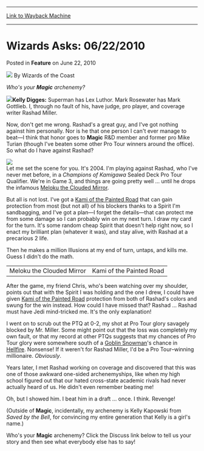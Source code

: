 
---
[Link to Wayback Machine](https://web.archive.org/web/20210430235935/https://magic.wizards.com/en/articles/archive/feature/wizards-asks-06222010-2010-06-22)

[_metadata_:wayback_url]:- "https://magic.wizards.com/en/articles/archive/feature/wizards-asks-06222010-2010-06-22"
[_metadata_:wayback_raw_url]:- "https://web.archive.org/web/20210430235935id_/https://magic.wizards.com/en/articles/archive/feature/wizards-asks-06222010-2010-06-22"
[_metadata_:wayback_capture_timestamp]:- "2021-04-30 23:59:35+00:00"
[_metadata_:description]:- "Who's your Magic archenemy?Kelly Digges: Superman has Lex Luthor. Mark Rosewater has Mark Gottlieb. I, through no fault of his, have judge, pro player, and coverage writer Rashad Miller.Now, don't get me wrong. Rashad's a great guy, and I've got nothing against him personally. Nor is he that one person I can't ever manage to beat—I think that honor goes to Magic R&D member and"
[_metadata_:generator]:- "Drupal 7 (http://drupal.org)"
---


Wizards Asks: 06/22/2010
========================



 Posted in **Feature**
 on June 22, 2010 






![](https://media.magic.wizards.com/styles/auth_small/public/images/person/wizards_author.jpg)
By Wizards of the Coast











*Who's your **Magic** archenemy?*

![](https://media.magic.wizards.com/image_legacy_migration/magic/images/mtgcom/authorpics/authorpic_kellydigges.jpg)**Kelly Digges:** Superman has Lex Luthor. Mark Rosewater has Mark Gottlieb. I, through no fault of his, have judge, pro player, and coverage writer Rashad Miller.

Now, don't get me wrong. Rashad's a great guy, and I've got nothing against him personally. Nor is he that one person I can't ever manage to beat—I think that honor goes to **Magic** R&D member and former pro Mike Turian (though I've beaten some other Pro Tour winners around the office). So what do I have against Rashad?

![](https://media.magic.wizards.com/image_legacy_migration/mtg/images/daily/events/ptber08/r7_miller.jpg)  
Let me set the scene for you. It's 2004. I'm playing against Rashad, who I've never met before, in a *Champions of Kamigawa* Sealed Deck Pro Tour Qualifier. We're in Game 3, and things are going pretty well ... until he drops the infamous [Meloku the Clouded Mirror](http://gatherer.wizards.com/Pages/Card/Details.aspx?name=Meloku+the+Clouded+Mirror).

But all is not lost. I've got a [Kami of the Painted Road](http://gatherer.wizards.com/Pages/Card/Details.aspx?name=Kami+of+the+Painted+Road) that can gain protection from most (but not all) of his blockers thanks to a Spirit I'm sandbagging, and I've got a plan—I forget the details—that can protect me from some damage so I can probably win on my next turn. I draw my card for the turn. It's some random cheap Spirit that doesn't help right now, so I enact my brilliant plan (whatever it was), and stay alive, with Rashad at a precarious 2 life.

Then he makes a million Illusions at my end of turn, untaps, and kills me. Guess I didn't do the math.



|  |  |
| --- | --- |
| Meloku the Clouded Mirror | Kami of the Painted Road |

After the game, my friend Chris, who's been watching over my shoulder, points out that with the Spirit I was holding and the one I drew, I could have given [Kami of the Painted Road](http://gatherer.wizards.com/Pages/Card/Details.aspx?name=Kami+of+the+Painted+Road) protection from both of Rashad's colors and swung for the win instead. How could I have missed that? Rashad ... Rashad must have Jedi mind-tricked me. It's the only explanation!

I went on to scrub out the PTQ at 0-2, my shot at Pro Tour glory savagely blocked by Mr. Miller. Some might point out that the loss was completely my own fault, or that my record at other PTQs suggests that my chances of Pro Tour glory were somewhere south of a [Goblin Snowman](http://gatherer.wizards.com/Pages/Card/Details.aspx?name=Goblin+Snowman)'s chance in [Hellfire](http://gatherer.wizards.com/Pages/Card/Details.aspx?name=Hellfire). Nonsense! If it weren't for Rashad Miller, I'd be a Pro Tour–winning millionaire. *Obviously*.

Years later, I met Rashad working on coverage and discovered that this was one of those awkward one-sided archenemyships, like when my high school figured out that our hated cross-state academic rivals had never actually heard of us. He didn't even remember beating me!

Oh, but I showed him. I beat him in a draft ... once. I think. Revenge!

(Outside of **Magic**, incidentally, my archenemy is Kelly Kapowski from *Saved by the Bell*, for convincing my entire generation that Kelly is a girl's name.)

Who's your **Magic** archenemy? Click the Discuss link below to tell us your story and then see what everybody else has to say!







